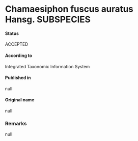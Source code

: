 # Chamaesiphon fuscus auratus Hansg. SUBSPECIES

#### Status
ACCEPTED

#### According to
Integrated Taxonomic Information System

#### Published in
null

#### Original name
null

### Remarks
null